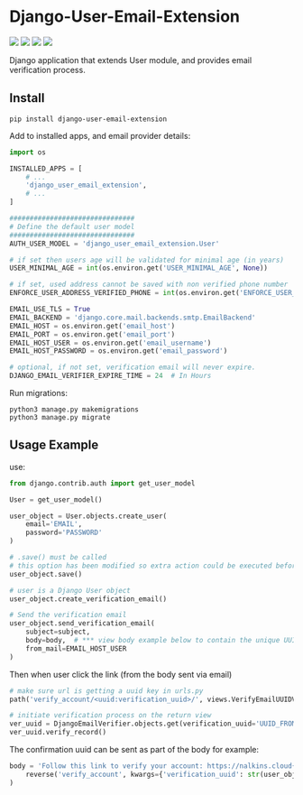 Django-User-Email-Extension
===========================
[![](https://img.shields.io/pypi/v/django-user-email-extension.svg)](https://pypi.org/project/django-user-email-extension/)
[![](https://img.shields.io/pypi/l/django-user-email-extension.svg?colorB=blue)](https://pypi.org/project/django-user-email-extension/)
[![](https://img.shields.io/pypi/pyversions/django-user-email-extension.svg)](https://pypi.org/project/django-user-email-extension/)
[![](https://img.shields.io/pypi/djversions/django-user-email-extension.svg)](https://pypi.org/project/django-user-email-extension/)

Django application that extends User module, and provides email verification process.

Install
-------
`pip install django-user-email-extension`

Add to installed apps, and email provider details:

```python
import os

INSTALLED_APPS = [
    # ...
    'django_user_email_extension',
    # ...
]

###############################
# Define the default user model 
###############################
AUTH_USER_MODEL = 'django_user_email_extension.User'

# if set then users age will be validated for minimal age (in years)
USER_MINIMAL_AGE = int(os.environ.get('USER_MINIMAL_AGE', None))

# if set, used address cannot be saved with non verified phone number
ENFORCE_USER_ADDRESS_VERIFIED_PHONE = int(os.environ.get('ENFORCE_USER_ADDRESS_VERIFIED_PHONE', False)) 

EMAIL_USE_TLS = True
EMAIL_BACKEND = 'django.core.mail.backends.smtp.EmailBackend'
EMAIL_HOST = os.environ.get('email_host')
EMAIL_PORT = os.environ.get('email_port')
EMAIL_HOST_USER = os.environ.get('email_username')
EMAIL_HOST_PASSWORD = os.environ.get('email_password')

# optional, if not set, verification email will never expire.
DJANGO_EMAIL_VERIFIER_EXPIRE_TIME = 24  # In Hours
```

Run migrations:
```shell script
python3 manage.py makemigrations
python3 manage.py migrate
```

Usage Example
-------------
use:

```python
from django.contrib.auth import get_user_model

User = get_user_model()

user_object = User.objects.create_user(
    email='EMAIL',
    password='PASSWORD'
)

# .save() must be called
# this option has been modified so extra action could be executed before final user creation
user_object.save()

# user is a Django User object
user_object.create_verification_email()

# Send the verification email
user_object.send_verification_email(
    subject=subject,
    body=body,  # *** view body example below to contain the unique UUID
    from_mail=EMAIL_HOST_USER
)
```
Then when user click the link (from the body sent via email)
```python
# make sure url is getting a uuid key in urls.py
path('verify_account/<uuid:verification_uuid>/', views.VerifyEmailUUIDView.as_view(), name='verify_account')

# initiate verification process on the return view
ver_uuid = DjangoEmailVerifier.objects.get(verification_uuid='UUID_FROM_REQUEST')
ver_uuid.verify_record()
```

The confirmation uuid can be sent as part of the body for example:
```python
body = 'Follow this link to verify your account: https://nalkins.cloud{}'.format(
    reverse('verify_account', kwargs={'verification_uuid': str(user_object.get_uuid_of_email())})
)
```

